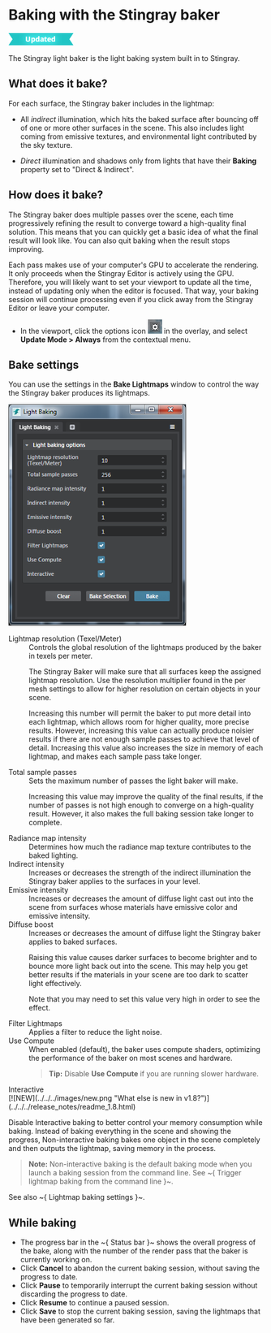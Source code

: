 # Baking with the Stingray baker

![UPDATED](../../../images/updated.png)

The Stingray light baker is the light baking system built in to Stingray.

## What does it bake?

For each surface, the Stingray baker includes in the lightmap:

-	All *indirect* illumination, which hits the baked surface after bouncing off of one or more other surfaces in the scene. This also includes light coming from emissive textures, and environmental light contributed by the sky texture.

-	*Direct* illumination and shadows only from lights that have their **Baking** property set to "Direct & Indirect".

## How does it bake?

The Stingray baker does multiple passes over the scene, each time progressively refining the result to converge toward a high-quality final solution. This means that you can quickly get a basic idea of what the final result will look like. You can also quit baking when the result stops improving.

Each pass makes use of your computer's GPU to accelerate the rendering. It only proceeds when the Stingray Editor is actively using the GPU. Therefore, you will likely want to set your viewport to update all the time, instead of updating only when the editor is focused. That way, your baking session will continue processing even if you click away from the Stingray Editor or leave your computer.

-	In the viewport, click the options icon ![Options](../../../images/icon_assetPreview.png) in the overlay, and select **Update Mode > Always** from the contextual menu.

## Bake settings

You can use the settings in the **Bake Lightmaps** window to control the way the Stingray baker produces its lightmaps.

![Stingray light baker settings](../../../images/bake_lightmaps_stingray.png)

<dl>

<dt>Lightmap resolution (Texel/Meter)</dt>
<dd>Controls the global resolution of the lightmaps produced by the baker in texels per meter.

The Stingray Baker will make sure that all surfaces keep the assigned lightmap resolution. Use the resolution multiplier found in the per mesh settings to allow for higher resolution on certain objects in your scene.

Increasing this number will permit the baker to put more detail into each lightmap, which allows room for higher quality, more precise results. However, increasing this value can actually produce noisier results if there are not enough sample passes to achieve that level of detail. Increasing this value also increases the size in memory of each lightmap, and makes each sample pass take longer.</dd>

<dt>Total sample passes</dt>
<dd>Sets the maximum number of passes the light baker will make.

Increasing this value may improve the quality of the final results, if the number of passes is not high enough to converge on a high-quality result. However, it also makes the full baking session take longer to complete.</dd>

<dt>Radiance map intensity</dt>
<dd>Determines how much the radiance map texture contributes to the baked lighting.</dd>

<dt>Indirect intensity</dt>
<dd>Increases or decreases the strength of the indirect illumination the Stingray baker applies to the surfaces in your level.</dd>

<dt>Emissive intensity</dt>
<dd>Increases or decreases the amount of diffuse light cast out into the scene from surfaces whose materials have emissive color and emissive intensity.</dd>

<dt>Diffuse boost</dt>
<dd>Increases or decreases the amount of diffuse light the Stingray baker applies to baked surfaces.

Raising this value causes darker surfaces to become brighter and to bounce more light back out into the scene. This may help you get better results if the materials in your scene are too dark to scatter light effectively.

Note that you may need to set this value very high in order to see the effect.</dd>

<dt>Filter Lightmaps</dt>
<dd>Applies a filter to reduce the light noise.</dd>

<dt>Use Compute</dt>
<dd>When enabled (default), the baker uses compute shaders, optimizing the performance of the baker on most scenes and hardware.

>**Tip:** Disable **Use Compute** if you are running slower hardware.</dd>

<dt>Interactive</dt>
[![NEW](../../../images/new.png "What else is new in v1.8?")](../../../release_notes/readme_1.8.html)

Disable Interactive baking to better control your memory consumption while baking. Instead of baking everything in the scene and showing the progress, Non-interactive baking bakes one object in the scene completely and then outputs the lightmap, saving memory in the process.

>**Note:** Non-interactive baking is the default baking mode when you launch a baking session from the command line. See ~{ Trigger lightmap baking from the command line }~.
<dd>

</dl>

See also ~{ Lightmap baking settings }~.

## While baking

-	The progress bar in the ~{ Status bar }~ shows the overall progress of the bake, along with the number of the render pass that the baker is currently working on.
-	Click **Cancel** to abandon the current baking session, without saving the progress to date.
-	Click **Pause** to temporarily interrupt the current baking session without discarding the progress to date.
-	Click **Resume** to continue a paused session.
-	Click **Save** to stop the current baking session, saving the lightmaps that have been generated so far.
